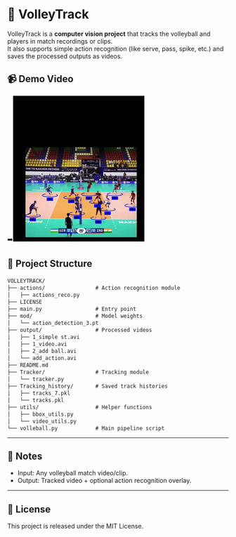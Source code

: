 # 🏐 VolleyTrack

VolleyTrack is a **computer vision project** that tracks the volleyball and players in match recordings or clips.  
It also supports simple action recognition (like serve, pass, spike, etc.) and saves the processed outputs as videos.

## 📹 Demo Video
➡️![Demo](assets/video_1.gif)


## 📂 Project Structure
```
VOLLEYTRACK/
├── actions/                # Action recognition module
│   ├── actions_reco.py
├── LICENSE
├── main.py                 # Entry point
├── mod/                    # Model weights
│   └── action_detection_3.pt
├── output/                 # Processed videos
│   ├── 1_simple st.avi
│   ├── 1_video.avi
│   ├── 2_add ball.avi
│   └── add_action.avi
├── README.md
├── Tracker/                # Tracking module
│   └── tracker.py
├── Tracking_history/       # Saved track histories
│   ├── tracks_7.pkl
│   └── tracks.pkl
├── utils/                  # Helper functions
│   ├── bbox_utils.py
│   └── video_utils.py
└── volleball.py            # Main pipeline script
```

---

## 📌 Notes
- Input: Any volleyball match video/clip.  
- Output: Tracked video + optional action recognition overlay.  

---

## 📜 License
This project is released under the MIT License.
